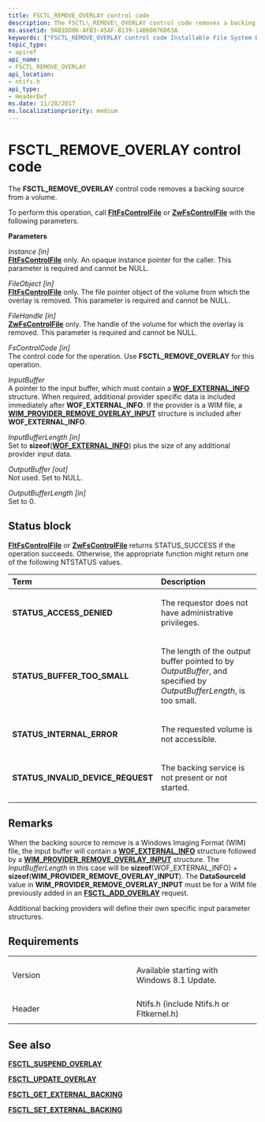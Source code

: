 ```yaml
---
title: FSCTL_REMOVE_OVERLAY control code
description: The FSCTL\_REMOVE\_OVERLAY control code removes a backing source from a volume.
ms.assetid: 9AB1DD06-AFB3-45AF-8139-14B60076D63A
keywords: ["FSCTL_REMOVE_OVERLAY control code Installable File System Drivers"]
topic_type:
- apiref
api_name:
- FSCTL_REMOVE_OVERLAY
api_location:
- ntifs.h
api_type:
- HeaderDef
ms.date: 11/28/2017
ms.localizationpriority: medium
---
```


# FSCTL\_REMOVE\_OVERLAY control code


The **FSCTL\_REMOVE\_OVERLAY** control code removes a backing source from a volume.

To perform this operation, call [**FltFsControlFile**](https://docs.microsoft.com/windows-hardware/drivers/ddi/fltkernel/nf-fltkernel-fltfscontrolfile) or [**ZwFsControlFile**](https://msdn.microsoft.com/library/windows/hardware/ff566462) with the following parameters.

**Parameters**

<a href="" id="instance--in-"></a>*Instance \[in\]*  
[**FltFsControlFile**](https://docs.microsoft.com/windows-hardware/drivers/ddi/fltkernel/nf-fltkernel-fltfscontrolfile) only. An opaque instance pointer for the caller. This parameter is required and cannot be NULL.

<a href="" id="fileobject--in-"></a>*FileObject \[in\]*  
[**FltFsControlFile**](https://docs.microsoft.com/windows-hardware/drivers/ddi/fltkernel/nf-fltkernel-fltfscontrolfile) only. The file pointer object of the volume from which the overlay is removed. This parameter is required and cannot be NULL.

<a href="" id="filehandle--in-"></a>*FileHandle \[in\]*  
[**ZwFsControlFile**](https://msdn.microsoft.com/library/windows/hardware/ff566462) only. The handle of the volume for which the overlay is removed. This parameter is required and cannot be NULL.

<a href="" id="fscontrolcode--in-"></a>*FsControlCode \[in\]*  
The control code for the operation. Use **FSCTL\_REMOVE\_OVERLAY** for this operation.

<a href="" id="inputbuffer"></a>*InputBuffer*  
A pointer to the input buffer, which must contain a [**WOF\_EXTERNAL\_INFO**](https://docs.microsoft.com/windows-hardware/drivers/ddi/ntifs/ns-ntifs-_wof_external_info) structure. When required, additional provider specific data is included immediately after **WOF\_EXTERNAL\_INFO**. If the provider is a WIM file, a [**WIM\_PROVIDER\_REMOVE\_OVERLAY\_INPUT**](https://docs.microsoft.com/windows-hardware/drivers/ddi/ntifs/ns-ntifs-_wim_provider_remove_overlay_input) structure is included after **WOF\_EXTERNAL\_INFO**.

<a href="" id="inputbufferlength--in-"></a>*InputBufferLength \[in\]*  
Set to **sizeof**([**WOF\_EXTERNAL\_INFO**](https://docs.microsoft.com/windows-hardware/drivers/ddi/ntifs/ns-ntifs-_wof_external_info)) plus the size of any additional provider input data.

<a href="" id="outputbuffer--out-"></a>*OutputBuffer \[out\]*  
Not used. Set to NULL.

<a href="" id="outputbufferlength--in-"></a>*OutputBufferLength \[in\]*  
Set to 0.

Status block
------------

[**FltFsControlFile**](https://docs.microsoft.com/windows-hardware/drivers/ddi/fltkernel/nf-fltkernel-fltfscontrolfile) or [**ZwFsControlFile**](https://msdn.microsoft.com/library/windows/hardware/ff566462) returns STATUS\_SUCCESS if the operation succeeds. Otherwise, the appropriate function might return one of the following NTSTATUS values.

<table>
<colgroup>
<col width="50%" />
<col width="50%" />
</colgroup>
<thead>
<tr class="header">
<th align="left">Term</th>
<th align="left">Description</th>
</tr>
</thead>
<tbody>
<tr class="odd">
<td align="left"><p><strong>STATUS_ACCESS_DENIED</strong></p></td>
<td align="left"><p>The requestor does not have administrative privileges.</p></td>
</tr>
<tr class="even">
<td align="left"><p><strong>STATUS_BUFFER_TOO_SMALL</strong></p></td>
<td align="left"><p>The length of the output buffer pointed to by <em>OutputBuffer</em>, and specified by <em>OutputBufferLength</em>, is too small.</p></td>
</tr>
<tr class="odd">
<td align="left"><p><strong>STATUS_INTERNAL_ERROR</strong></p></td>
<td align="left"><p>The requested volume is not accessible.</p></td>
</tr>
<tr class="even">
<td align="left"><p><strong>STATUS_INVALID_DEVICE_REQUEST</strong></p></td>
<td align="left"><p>The backing service is not present or not started.</p></td>
</tr>
</tbody>
</table>

 

Remarks
-------

When the backing source to remove is a Windows Imaging Format (WIM) file, the input buffer will contain a [**WOF\_EXTERNAL\_INFO**](https://docs.microsoft.com/windows-hardware/drivers/ddi/ntifs/ns-ntifs-_wof_external_info) structure followed by a [**WIM\_PROVIDER\_REMOVE\_OVERLAY\_INPUT**](https://docs.microsoft.com/windows-hardware/drivers/ddi/ntifs/ns-ntifs-_wim_provider_remove_overlay_input) structure. The *InputBufferLength* in this case will be **sizeof**(WOF\_EXTERNAL\_INFO) + **sizeof**(**WIM\_PROVIDER\_REMOVE\_OVERLAY\_INPUT**). The **DataSourceId** value in **WIM\_PROVIDER\_REMOVE\_OVERLAY\_INPUT** must be for a WIM file previously added in an [**FSCTL\_ADD\_OVERLAY**](fsctl-add-overlay.md) request.

Additional backing providers will define their own specific input parameter structures.

Requirements
------------

<table>
<colgroup>
<col width="50%" />
<col width="50%" />
</colgroup>
<tbody>
<tr class="odd">
<td align="left"><p>Version</p></td>
<td align="left"><p>Available starting with Windows 8.1 Update.</p></td>
</tr>
<tr class="even">
<td align="left"><p>Header</p></td>
<td align="left">Ntifs.h (include Ntifs.h or Fltkernel.h)</td>
</tr>
</tbody>
</table>

## See also


[**FSCTL\_SUSPEND\_OVERLAY**](fsctl-suspend-overlay.md)

[**FSCTL\_UPDATE\_OVERLAY**](fsctl-update-overlay.md)

[**FSCTL\_GET\_EXTERNAL\_BACKING**](fsctl-get-external-backing.md)

[**FSCTL\_SET\_EXTERNAL\_BACKING**](fsctl-set-external-backing.md)

 

 






